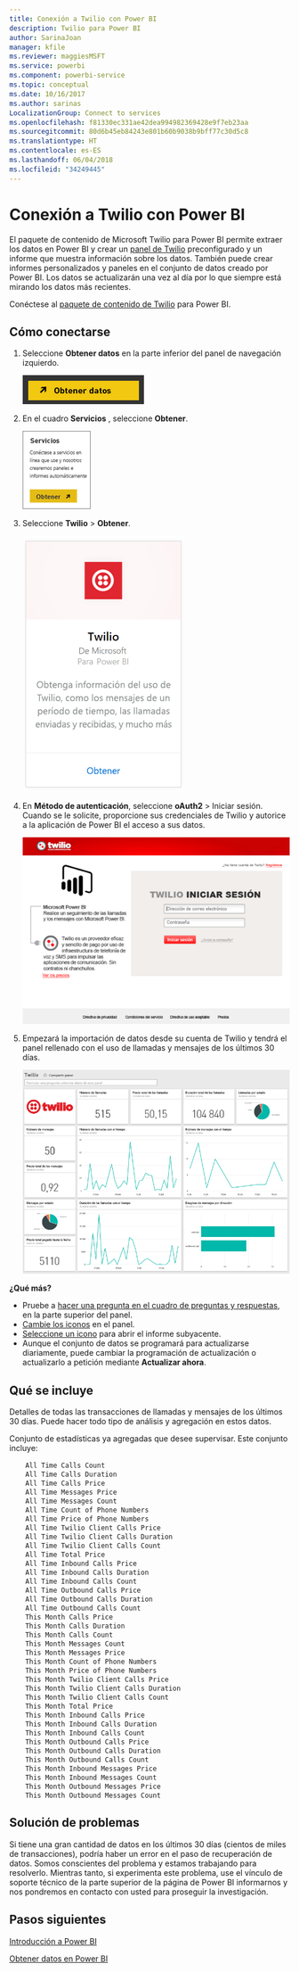 ```yaml
---
title: Conexión a Twilio con Power BI
description: Twilio para Power BI
author: SarinaJoan
manager: kfile
ms.reviewer: maggiesMSFT
ms.service: powerbi
ms.component: powerbi-service
ms.topic: conceptual
ms.date: 10/16/2017
ms.author: sarinas
LocalizationGroup: Connect to services
ms.openlocfilehash: f81330ec331ae42dea994982369428e9f7eb23aa
ms.sourcegitcommit: 80d6b45eb84243e801b60b9038b9bff77c30d5c8
ms.translationtype: HT
ms.contentlocale: es-ES
ms.lasthandoff: 06/04/2018
ms.locfileid: "34249445"
---
```

# <a name="connect-to-twilio-with-power-bi"></a>Conexión a Twilio con Power BI
El paquete de contenido de Microsoft Twilio para Power BI permite extraer los datos en Power BI y crear un [panel de Twilio](https://powerbi.microsoft.com/integrations/twilio) preconfigurado y un informe que muestra información sobre los datos. También puede crear informes personalizados y paneles en el conjunto de datos creado por Power BI. Los datos se actualizarán una vez al día por lo que siempre está mirando los datos más recientes.

Conéctese al [paquete de contenido de Twilio](https://app.powerbi.com/getdata/services/twilio) para Power BI.

## <a name="how-to-connect"></a>Cómo conectarse
1. Seleccione **Obtener datos** en la parte inferior del panel de navegación izquierdo.
   
   ![](media/service-connect-to-twilio/pbi_getdata.png) 
2. En el cuadro **Servicios** , seleccione **Obtener**.
   
   ![](media/service-connect-to-twilio/pbi_getservices.png) 
3. Seleccione **Twilio** \> **Obtener**.
   
   ![](media/service-connect-to-twilio/twilio.png)
4. En **Método de autenticación**, seleccione **oAuth2** \> Iniciar sesión. Cuando se le solicite, proporcione sus credenciales de Twilio y autorice a la aplicación de Power BI el acceso a sus datos.
   
   ![](media/service-connect-to-twilio/pbi_twilio_login.png)
5. Empezará la importación de datos desde su cuenta de Twilio y tendrá el panel rellenado con el uso de llamadas y mensajes de los últimos 30 días. 
   
   ![](media/service-connect-to-twilio/pbi_twilio_db.png)

**¿Qué más?**

* Pruebe a [hacer una pregunta en el cuadro de preguntas y respuestas](power-bi-q-and-a.md), en la parte superior del panel.
* [Cambie los iconos](service-dashboard-edit-tile.md) en el panel.
* [Seleccione un icono](service-dashboard-tiles.md) para abrir el informe subyacente.
* Aunque el conjunto de datos se programará para actualizarse diariamente, puede cambiar la programación de actualización o actualizarlo a petición mediante **Actualizar ahora**.

## <a name="whats-included"></a>Qué se incluye
Detalles de todas las transacciones de llamadas y mensajes de los últimos 30 días. Puede hacer todo tipo de análisis y agregación en estos datos.

Conjunto de estadísticas ya agregadas que desee supervisar. Este conjunto incluye:

        All Time Calls Count  
        All Time Calls Duration  
        All Time Calls Price  
        All Time Messages Price  
        All Time Messages Count  
        All Time Count of Phone Numbers  
        All Time Price of Phone Numbers  
        All Time Twilio Client Calls Price  
        All Time Twilio Client Calls Duration  
        All Time Twilio Client Calls Count  
        All Time Total Price  
        All Time Inbound Calls Price  
        All Time Inbound Calls Duration  
        All Time Inbound Calls Count  
        All Time Outbound Calls Price  
        All Time Outbound Calls Duration  
        All Time Outbound Calls Count  
        This Month Calls Price  
        This Month Calls Duration  
        This Month Calls Count  
        This Month Messages Count  
        This Month Messages Price  
        This Month Count of Phone Numbers  
        This Month Price of Phone Numbers  
        This Month Twilio Client Calls Price  
        This Month Twilio Client Calls Duration  
        This Month Twilio Client Calls Count  
        This Month Total Price  
        This Month Inbound Calls Price  
        This Month Inbound Calls Duration  
        This Month Inbound Calls Count  
        This Month Outbound Calls Price  
        This Month Outbound Calls Duration  
        This Month Outbound Calls Count  
        This Month Inbound Messages Price  
        This Month Inbound Messages Count  
        This Month Outbound Messages Price  
        This Month Outbound Messages Count

## <a name="troubleshooting"></a>Solución de problemas
Si tiene una gran cantidad de datos en los últimos 30 días (cientos de miles de transacciones), podría haber un error en el paso de recuperación de datos. Somos conscientes del problema y estamos trabajando para resolverlo. Mientras tanto, si experimenta este problema, use el vínculo de soporte técnico de la parte superior de la página de Power BI informarnos y nos pondremos en contacto con usted para proseguir la investigación.

## <a name="next-steps"></a>Pasos siguientes
[Introducción a Power BI](service-get-started.md)

[Obtener datos en Power BI](service-get-data.md)

